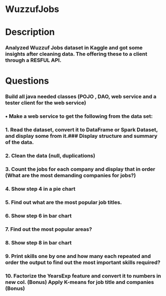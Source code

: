 # WuzzufJobs

# Description
### Analyzed Wuzzuf Jobs dataset in Kaggle and got some insights after cleaning data. The offering these to a client through a RESFUL API.

# Questions 

### Build all java needed classes (POJO , DAO, web service and a tester client for the web service)

### • Make a web service to get the following from the data set:

### 1. Read the dataset, convert it to DataFrame or Spark Dataset, and display some from it.### Display structure and summary of the data.
### 2. Clean the data (null, duplications)
### 3. Count the jobs for each company and display that in order (What are the most demanding companies for jobs?)
### 4. Show step 4 in a pie chart
### 5. Find out what are the most popular job titles.
### 6. Show step 6 in bar chart
### 7. Find out the most popular areas?
### 8. Show step 8 in bar chart
### 9. Print skills one by one and how many each repeated and order the output to find out the most important skills required?
### 10. Factorize the YearsExp feature and convert it to numbers in new col. (Bonus) Apply K-means for job title and companies (Bonus)

